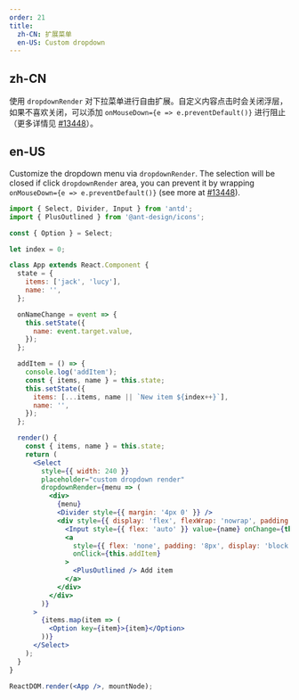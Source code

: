 ```yaml
---
order: 21
title:
  zh-CN: 扩展菜单
  en-US: Custom dropdown
---
```


## zh-CN

使用 `dropdownRender` 对下拉菜单进行自由扩展。自定义内容点击时会关闭浮层，如果不喜欢关闭，可以添加 `onMouseDown={e => e.preventDefault()}` 进行阻止（更多详情见 [#13448](https://github.com/ant-design/ant-design/issues/13448)）。

## en-US

Customize the dropdown menu via `dropdownRender`. The selection will be closed if click `dropdownRender` area, you can prevent it by wrapping `onMouseDown={e => e.preventDefault()}` (see more at [#13448](https://github.com/ant-design/ant-design/issues/13448)).

```jsx
import { Select, Divider, Input } from 'antd';
import { PlusOutlined } from '@ant-design/icons';

const { Option } = Select;

let index = 0;

class App extends React.Component {
  state = {
    items: ['jack', 'lucy'],
    name: '',
  };

  onNameChange = event => {
    this.setState({
      name: event.target.value,
    });
  };

  addItem = () => {
    console.log('addItem');
    const { items, name } = this.state;
    this.setState({
      items: [...items, name || `New item ${index++}`],
      name: '',
    });
  };

  render() {
    const { items, name } = this.state;
    return (
      <Select
        style={{ width: 240 }}
        placeholder="custom dropdown render"
        dropdownRender={menu => (
          <div>
            {menu}
            <Divider style={{ margin: '4px 0' }} />
            <div style={{ display: 'flex', flexWrap: 'nowrap', padding: 8 }}>
              <Input style={{ flex: 'auto' }} value={name} onChange={this.onNameChange} />
              <a
                style={{ flex: 'none', padding: '8px', display: 'block', cursor: 'pointer' }}
                onClick={this.addItem}
              >
                <PlusOutlined /> Add item
              </a>
            </div>
          </div>
        )}
      >
        {items.map(item => (
          <Option key={item}>{item}</Option>
        ))}
      </Select>
    );
  }
}

ReactDOM.render(<App />, mountNode);
```
